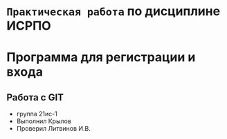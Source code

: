 # ``Практическая работа`` по дисциплине ИСРПО
# Программа для регистрации и входа
## Работа с GIT

* группа 21ис-1
* Выполнил Крылов
* Проверил Литвинов И.В.
